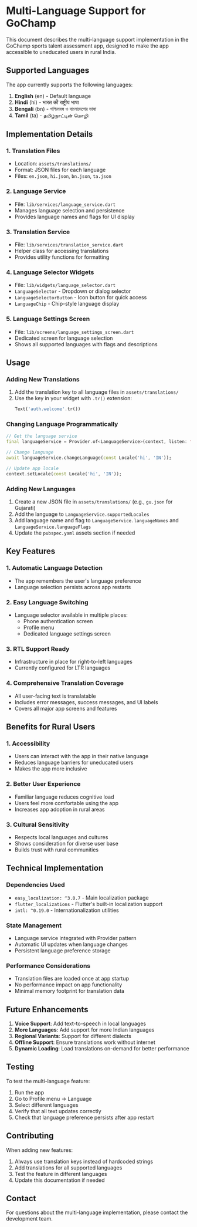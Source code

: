 # Multi-Language Support for GoChamp

This document describes the multi-language support implementation in the GoChamp sports talent assessment app, designed to make the app accessible to uneducated users in rural India.

## Supported Languages

The app currently supports the following languages:

1. **English** (en) - Default language
2. **Hindi** (hi) - भारत की राष्ट्रीय भाषा
3. **Bengali** (bn) - পশ্চিমবঙ্গ ও বাংলাদেশের ভাষা
4. **Tamil** (ta) - தமிழ்நாட்டின் மொழி

## Implementation Details

### 1. Translation Files
- Location: `assets/translations/`
- Format: JSON files for each language
- Files: `en.json`, `hi.json`, `bn.json`, `ta.json`

### 2. Language Service
- File: `lib/services/language_service.dart`
- Manages language selection and persistence
- Provides language names and flags for UI display

### 3. Translation Service
- File: `lib/services/translation_service.dart`
- Helper class for accessing translations
- Provides utility functions for formatting

### 4. Language Selector Widgets
- File: `lib/widgets/language_selector.dart`
- `LanguageSelector` - Dropdown or dialog selector
- `LanguageSelectorButton` - Icon button for quick access
- `LanguageChip` - Chip-style language display

### 5. Language Settings Screen
- File: `lib/screens/language_settings_screen.dart`
- Dedicated screen for language selection
- Shows all supported languages with flags and descriptions

## Usage

### Adding New Translations

1. Add the translation key to all language files in `assets/translations/`
2. Use the key in your widget with `.tr()` extension:
   ```dart
   Text('auth.welcome'.tr())
   ```

### Changing Language Programmatically

```dart
// Get the language service
final languageService = Provider.of<LanguageService>(context, listen: false);

// Change language
await languageService.changeLanguage(const Locale('hi', 'IN'));

// Update app locale
context.setLocale(const Locale('hi', 'IN'));
```

### Adding New Languages

1. Create a new JSON file in `assets/translations/` (e.g., `gu.json` for Gujarati)
2. Add the language to `LanguageService.supportedLocales`
3. Add language name and flag to `LanguageService.languageNames` and `LanguageService.languageFlags`
4. Update the `pubspec.yaml` assets section if needed

## Key Features

### 1. Automatic Language Detection
- The app remembers the user's language preference
- Language selection persists across app restarts

### 2. Easy Language Switching
- Language selector available in multiple places:
  - Phone authentication screen
  - Profile menu
  - Dedicated language settings screen

### 3. RTL Support Ready
- Infrastructure in place for right-to-left languages
- Currently configured for LTR languages

### 4. Comprehensive Translation Coverage
- All user-facing text is translatable
- Includes error messages, success messages, and UI labels
- Covers all major app screens and features

## Benefits for Rural Users

### 1. Accessibility
- Users can interact with the app in their native language
- Reduces language barriers for uneducated users
- Makes the app more inclusive

### 2. Better User Experience
- Familiar language reduces cognitive load
- Users feel more comfortable using the app
- Increases app adoption in rural areas

### 3. Cultural Sensitivity
- Respects local languages and cultures
- Shows consideration for diverse user base
- Builds trust with rural communities

## Technical Implementation

### Dependencies Used
- `easy_localization: ^3.0.7` - Main localization package
- `flutter_localizations` - Flutter's built-in localization support
- `intl: ^0.19.0` - Internationalization utilities

### State Management
- Language service integrated with Provider pattern
- Automatic UI updates when language changes
- Persistent language preference storage

### Performance Considerations
- Translation files are loaded once at app startup
- No performance impact on app functionality
- Minimal memory footprint for translation data

## Future Enhancements

1. **Voice Support**: Add text-to-speech in local languages
2. **More Languages**: Add support for more Indian languages
3. **Regional Variants**: Support for different dialects
4. **Offline Support**: Ensure translations work without internet
5. **Dynamic Loading**: Load translations on-demand for better performance

## Testing

To test the multi-language feature:

1. Run the app
2. Go to Profile menu → Language
3. Select different languages
4. Verify that all text updates correctly
5. Check that language preference persists after app restart

## Contributing

When adding new features:

1. Always use translation keys instead of hardcoded strings
2. Add translations for all supported languages
3. Test the feature in different languages
4. Update this documentation if needed

## Contact

For questions about the multi-language implementation, please contact the development team.
